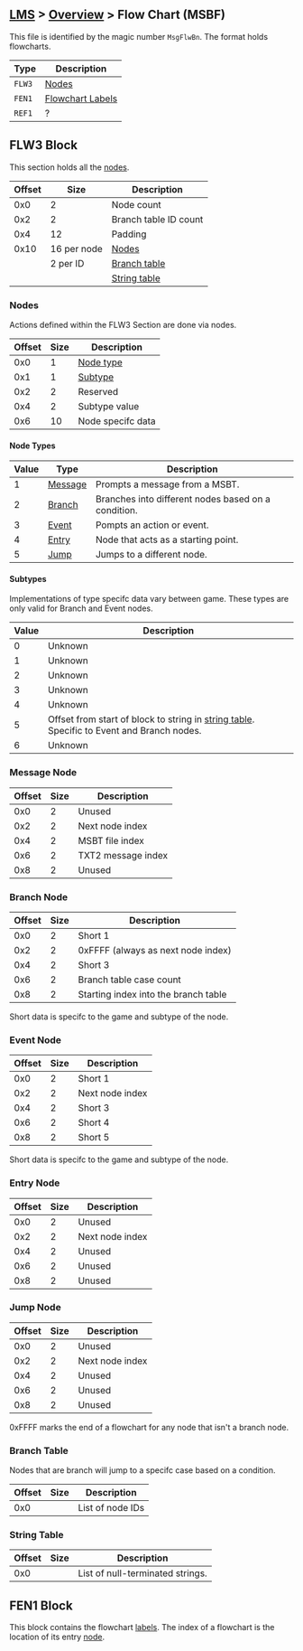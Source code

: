 ## [LMS](../../formats.md#lms) > [Overview](overview.md) > Flow Chart (MSBF)

This file is identified by the magic number `MsgFlwBn`. The format holds flowcharts.

| Type | Description |
| --- | --- |
| `FLW3` | [Nodes](#flw3-block) |
| `FEN1` | [Flowchart Labels](#ref1-block) |
| `REF1` | ? |

## FLW3 Block
This section holds all the [nodes](#nodes).

| Offset | Size | Description |
| --- | --- | --- |
| 0x0 | 2  | Node count |
| 0x2 | 2  | Branch table ID count |
| 0x4 | 12 | Padding |
| 0x10 | 16 per node | [Nodes](#nodes)
| | 2 per ID | [Branch table](#branch-table) |
| | | [String table](#string-table)

### Nodes
Actions defined within the FLW3 Section are done via nodes. 

| Offset | Size | Description |
| --- | --- | --- |
| 0x0 | 1 | [Node type](#node-types) |
| 0x1 | 1|  [Subtype](#sub-types) |
| 0x2 | 2 | Reserved |
| 0x4 | 2 | Subtype value |
| 0x6 | 10 | Node specifc data |

#### Node Types
| Value | Type | Description |
| --- | --- | --- |
| 1 | [Message](#message-node) | Prompts a message from a MSBT. |
| 2 | [Branch](#branch-node) | Branches into different nodes based on a condition. |
| 3 | [Event](#event-node) | Pompts an action or event. | 
| 4 | [Entry](#entry-node) | Node that acts as a starting point. |
| 5 | [Jump](#jump-node) | Jumps to a different node. |

#### Subtypes
Implementations of type specifc data vary between game. These types are only valid for Branch and Event nodes.

| Value | Description |
| --- | --- |
| 0 | Unknown |
| 1 | Unknown |
| 2 | Unknown | 
| 3 | Unknown |
| 4 | Unknown |
| 5 | Offset from start of block to string in [string table](#string-table). Specific to Event and Branch nodes. |
| 6 | Unknown |

### Message Node
| Offset | Size | Description |
| --- | --- | --- |
| 0x0 | 2 | Unused  |
| 0x2 | 2 | Next node index |
| 0x4 | 2 | MSBT file index  |
| 0x6 | 2 | TXT2 message index |
| 0x8 | 2 | Unused |

### Branch Node 
| Offset | Size | Description |
| --- | --- | --- |
| 0x0 | 2 | Short 1  |
| 0x2 | 2 | 0xFFFF (always as next node index) |
| 0x4 | 2 | Short 3 |
| 0x6 | 2 | Branch table case count |
| 0x8 | 2 | Starting index into the branch table |

Short data is specifc to the game and subtype of the node.

### Event Node
| Offset | Size | Description |
| --- | --- | --- |
| 0x0 | 2 | Short 1  |
| 0x2 | 2 | Next node index |
| 0x4 | 2 | Short 3  |
| 0x6 | 2 | Short 4  |
| 0x8 | 2 | Short 5  |

Short data is specifc to the game and subtype of the node.

### Entry Node
| Offset | Size | Description |
| --- | --- | --- |
| 0x0 | 2 | Unused  |
| 0x2 | 2 | Next node index |
| 0x4 | 2 | Unused |
| 0x6 | 2 | Unused |
| 0x8 | 2 | Unused |

### Jump Node
| Offset | Size | Description |
| --- | --- | --- |
| 0x0 | 2 | Unused  |
| 0x2 | 2 | Next node index |
| 0x4 | 2 | Unused |
| 0x6 | 2 | Unused |
| 0x8 | 2 | Unused |

0xFFFF marks the end of a flowchart for any node that isn't a branch node.

### Branch Table
Nodes that are branch will jump to a specifc case based on a condition.

| Offset | Size | Description |
| --- | --- | --- |
| 0x0 || List of node IDs |

### String Table 
| Offset | Size | Description |
| --- | --- | --- |
| 0x0 | | List of null-terminated strings. |

## FEN1 Block
This block contains the flowchart [labels](overview.md#hash-tables). The index of a flowchart is the location of its entry [node](#nodes).
